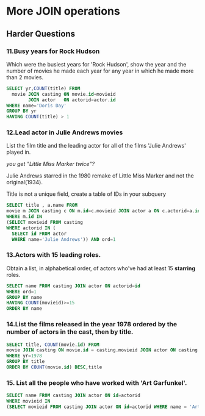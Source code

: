 # More JOIN operations

## Harder Questions

### 11.Busy years for Rock Hudson

Which were the busiest years for 'Rock Hudson', show the year and the number of movies he made each year for any year in which he made more than 2 movies.

```sql
SELECT yr,COUNT(title) FROM
  movie JOIN casting ON movie.id=movieid
        JOIN actor   ON actorid=actor.id
WHERE name='Doris Day'
GROUP BY yr
HAVING COUNT(title) > 1
```



### 12.Lead actor in Julie Andrews movies

List the film title and the leading actor for all of the films 'Julie Andrews' played in.

*you get "Little Miss Marker twice"?*

Julie Andrews starred in the 1980 remake of Little Miss Marker and not the original(1934).

Title is not a unique field, create a table of IDs in your subquery

```sql
SELECT title , a.name FROM
movie m JOIN casting c ON m.id=c.movieid JOIN actor a ON c.actorid=a.id
WHERE m.id IN
(SELECT movieid FROM casting
WHERE actorid IN (
  SELECT id FROM actor
  WHERE name='Julie Andrews')) AND ord=1
```



### 13.Actors with 15 leading roles.

Obtain a list, in alphabetical order, of actors who've had at least 15 **starring** roles.

```sql
SELECT name FROM casting JOIN actor ON actorid=id 
WHERE ord=1
GROUP BY name
HAVING COUNT(movieid)>=15
ORDER BY name
```



### 14.List the films released in the year 1978 ordered by the number of actors in the cast, then by title.

```sql
SELECT title, COUNT(movie.id) FROM 
movie JOIN casting ON movie.id = casting.movieid JOIN actor ON casting.actorid=actor.id
WHERE yr=1978
GROUP BY title
ORDER BY COUNT(movie.id) DESC,title
```



### 15. List all the people who have worked with 'Art Garfunkel'.

```sql
SELECT name FROM casting JOIN actor ON id=actorid 
WHERE movieid IN 
(SELECT movieid FROM casting JOIN actor ON id=actorid WHERE name = 'Art Garfunkel') AND name!='Art Garfunkel'
```


